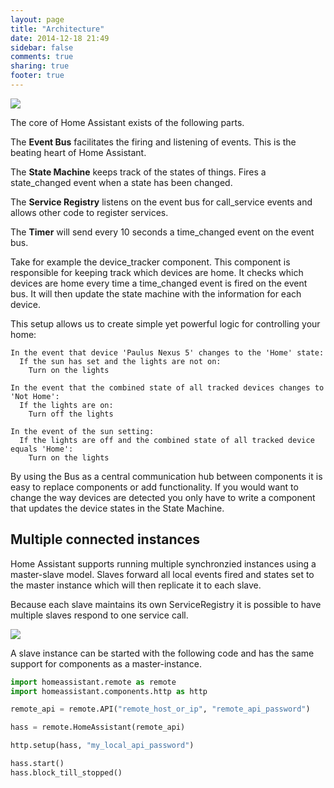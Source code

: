 ```yaml
---
layout: page
title: "Architecture"
date: 2014-12-18 21:49
sidebar: false
comments: true
sharing: true
footer: true
---
```


<a href='{{ root_url }}/images/ha_architecture.png'>
  <img src='{{ root_url }}/images/ha_architecture.png' class='no-shadow' />
</a>

The core of Home Assistant exists of the following parts.

The **Event Bus** facilitates the firing and listening of events. This is the beating heart of Home Assistant.

The **State Machine** keeps track of the states of things. Fires a state_changed event when a state has been changed.

The **Service Registry** listens on the event bus for call_service events and allows other code to register services.

The **Timer** will send every 10 seconds a time_changed event on the event bus.

Take for example the device_tracker component. This component is responsible for keeping track which devices are home. It checks which devices are home every time a time_changed event is fired on the event bus. It will then update the state machine with the information for each device.

This setup allows us to create simple yet powerful logic for controlling your home:

    In the event that device 'Paulus Nexus 5' changes to the 'Home' state:
      If the sun has set and the lights are not on:
        Turn on the lights

    In the event that the combined state of all tracked devices changes to 'Not Home':
      If the lights are on:
        Turn off the lights

    In the event of the sun setting:
      If the lights are off and the combined state of all tracked device equals 'Home':
        Turn on the lights

By using the Bus as a central communication hub between components it is easy to replace components or add functionality. If you would want to change the way devices are detected you only have to write a component that updates the device states in the State Machine.

## Multiple connected instances

Home Assistant supports running multiple synchronzied instances using a master-slave model. Slaves forward all local events fired and states set to the master instance which will then replicate it to each slave.

Because each slave maintains its own ServiceRegistry it is possible to have multiple slaves respond to one service call.

<a href='{{ root_url }}/images/architecture-remote.png'>
  <img src='{{ root_url }}/images/architecture-remote.png' class='no-shadow' />
</a>

A slave instance can be started with the following code and has the same support for components as a master-instance.

```python
import homeassistant.remote as remote
import homeassistant.components.http as http

remote_api = remote.API("remote_host_or_ip", "remote_api_password")

hass = remote.HomeAssistant(remote_api)

http.setup(hass, "my_local_api_password")

hass.start()
hass.block_till_stopped()
```
